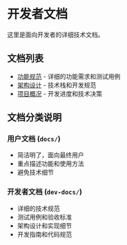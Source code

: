 # 开发者文档

这里是面向开发者的详细技术文档。

## 文档列表

- [功能规范](feature-specifications.md) - 详细的功能需求和测试用例
- [架构设计](../CLAUDE.md) - 技术栈和开发规范
- [项目概况](../PROJECT_OVERVIEW.md) - 开发进度和技术决策

## 文档分类说明

### 用户文档 (`docs/`)
- 简洁明了，面向最终用户
- 重点描述功能和使用方法
- 避免技术细节

### 开发者文档 (`dev-docs/`) 
- 详细的技术规范
- 测试用例和验收标准
- 架构设计和实现细节
- 开发指南和代码规范